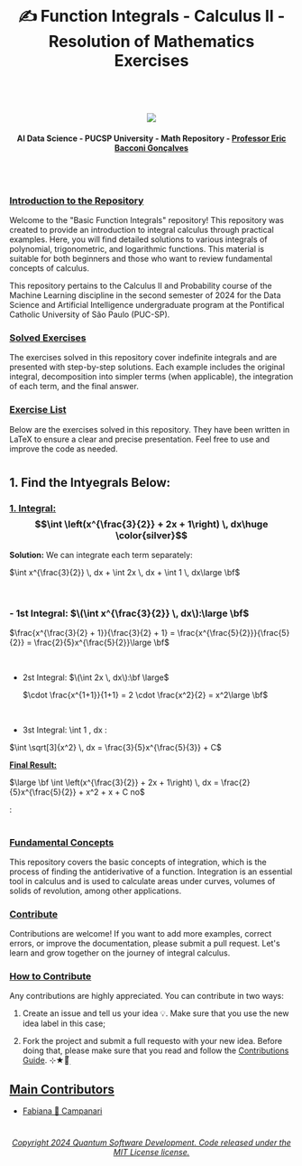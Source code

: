 <br>

# <p align="center"> ✍️ Function Integrals - Calculus II - Resolution of Mathematics Exercises

<br><br>

 <p align="center">
<img src="https://github.com/user-attachments/assets/8cee1a6f-8377-4d60-bf47-ae6dec56102e"/>

<br>

#### <p align="center"> AI Data Science - PUCSP University - Math Repository - [Professor Eric Bacconi Gonçalves](https://www.linkedin.com/in/eric-bacconi-423137/)

<br>

#

### [Introduction to the Repository]()

Welcome to the "Basic Function Integrals" repository! This repository was created to provide an introduction to integral calculus through practical examples. Here, you will find detailed solutions to various integrals of polynomial, trigonometric, and logarithmic functions. This material is suitable for both beginners and those who want to review fundamental concepts of calculus.

This repository pertains to the Calculus II and Probability course of the Machine Learning discipline in the second semester of 2024 for the Data Science and Artificial Intelligence undergraduate program at the Pontifical Catholic University of São Paulo (PUC-SP).

### [Solved Exercises]()
The exercises solved in this repository cover indefinite integrals and are presented with step-by-step solutions. Each example includes the original integral, decomposition into simpler terms (when applicable), the integration of each term, and the final answer.

### [Exercise List]()

Below are the exercises solved in this repository. They have been written in LaTeX to ensure a clear and precise presentation. Feel free to use and improve the code as needed.

#

## 1. Find the Intyegrals Below:


### [1. Integral:]()  $$\int \left(x^{\frac{3}{2}} + 2x + 1\right) \, dx\huge \color{silver}$$

**Solution:** We can integrate each term separately:

$\int x^{\frac{3}{2}} \, dx + \int 2x \, dx + \int 1 \, dx\large \bf$ 

<br>

### - 1st Integral:  $\(\int x^{\frac{3}{2}} \, dx\):\large \bf$

  $\frac{x^{\frac{3}{2} + 1}}{\frac{3}{2} + 1} = \frac{x^{\frac{5}{2}}}{\frac{5}{2}} = \frac{2}{5}x^{\frac{5}{2}}\large \bf$

  <br>

- 2st Integral: $\(\int 2x \, dx\):\bf \large$

  $\cdot \frac{x^{1+1}}{1+1} = 2 \cdot \frac{x^2}{2} = x^2\large \bf$

    <br>

 
- 3st Integral: \int 1 , dx :

$\int \sqrt[3]{x^2} \, dx = \frac{3}{5}x^{\frac{5}{3}} + C$


[**Final Result:**]()

$\large \bf \int \left(x^{\frac{3}{2}} + 2x + 1\right) \, dx = \frac{2}{5}x^{\frac{5}{2}} + x^2 + x + C no$
 







:





#

### [Fundamental Concepts]()
This repository covers the basic concepts of integration, which is the process of finding the antiderivative of a function. Integration is an essential tool in calculus and is used to calculate areas under curves, volumes of solids of revolution, among other applications.

### [Contribute]()

Contributions are welcome! If you want to add more examples, correct errors, or improve the documentation, please submit a pull request. Let's learn and grow together on the journey of integral calculus.

### [How to Contribute]()

Any contributions are highly appreciated.  You can contribute in two ways:

   1. Create an issue and tell us your idea 💡. Make sure that you use the new idea label in this case;

   2. Fork the project and submit a full requesto with your new idea. Before doing that, please make sure that you read and follow the [Contributions Guide](https://github.com/Mindful-AI-Assistants/.github/blob/9e7e98f98af07a1d6c4bdeb349e1a9db04f8ed0e/CONTRIBUTIBNG.md). ⊹★🔭๋࣭


## [Main Contributors]() 

- [Fabiana 🚀 Campanari](https://github.com/FabianaCampanari)






#

###### <p align="center"> [Copyright 2024 Quantum Software Development. Code released under the MIT License license.](https://github.com/Quantum-Software-Development/Math/blob/3bf8270ca09d3848f2bf22f9ac89368e52a2fb66/LICENSE)

